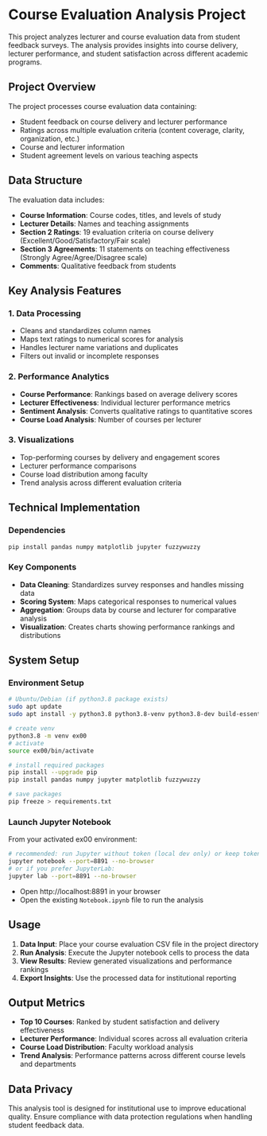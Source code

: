 # Course Evaluation Analysis Project

This project analyzes lecturer and course evaluation data from student feedback surveys. The analysis provides insights into course delivery, lecturer performance, and student satisfaction across different academic programs.

## Project Overview

The project processes course evaluation data containing:
- Student feedback on course delivery and lecturer performance
- Ratings across multiple evaluation criteria (content coverage, clarity, organization, etc.)
- Course and lecturer information
- Student agreement levels on various teaching aspects

## Data Structure

The evaluation data includes:
- **Course Information**: Course codes, titles, and levels of study
- **Lecturer Details**: Names and teaching assignments
- **Section 2 Ratings**: 19 evaluation criteria on course delivery (Excellent/Good/Satisfactory/Fair scale)
- **Section 3 Agreements**: 11 statements on teaching effectiveness (Strongly Agree/Agree/Disagree scale)
- **Comments**: Qualitative feedback from students

## Key Analysis Features

### 1. Data Processing
- Cleans and standardizes column names
- Maps text ratings to numerical scores for analysis
- Handles lecturer name variations and duplicates
- Filters out invalid or incomplete responses

### 2. Performance Analytics
- **Course Performance**: Rankings based on average delivery scores
- **Lecturer Effectiveness**: Individual lecturer performance metrics
- **Sentiment Analysis**: Converts qualitative ratings to quantitative scores
- **Course Load Analysis**: Number of courses per lecturer

### 3. Visualizations
- Top-performing courses by delivery and engagement scores
- Lecturer performance comparisons
- Course load distribution among faculty
- Trend analysis across different evaluation criteria

## Technical Implementation

### Dependencies
```python
pip install pandas numpy matplotlib jupyter fuzzywuzzy
```

### Key Components
- **Data Cleaning**: Standardizes survey responses and handles missing data
- **Scoring System**: Maps categorical responses to numerical values
- **Aggregation**: Groups data by course and lecturer for comparative analysis
- **Visualization**: Creates charts showing performance rankings and distributions

## System Setup

### Environment Setup
```bash
# Ubuntu/Debian (if python3.8 package exists)
sudo apt update
sudo apt install -y python3.8 python3.8-venv python3.8-dev build-essential

# create venv
python3.8 -m venv ex00
# activate
source ex00/bin/activate

# install required packages
pip install --upgrade pip
pip install pandas numpy jupyter matplotlib fuzzywuzzy

# save packages
pip freeze > requirements.txt
```

### Launch Jupyter Notebook
From your activated ex00 environment:
```bash
# recommended: run Jupyter without token (local dev only) or keep token for security
jupyter notebook --port=8891 --no-browser
# or if you prefer JupyterLab:
jupyter lab --port=8891 --no-browser
```

- Open http://localhost:8891 in your browser
- Open the existing `Notebook.ipynb` file to run the analysis

## Usage

1. **Data Input**: Place your course evaluation CSV file in the project directory
2. **Run Analysis**: Execute the Jupyter notebook cells to process the data
3. **View Results**: Review generated visualizations and performance rankings
4. **Export Insights**: Use the processed data for institutional reporting

## Output Metrics

- **Top 10 Courses**: Ranked by student satisfaction and delivery effectiveness
- **Lecturer Performance**: Individual scores across all evaluation criteria
- **Course Load Distribution**: Faculty workload analysis
- **Trend Analysis**: Performance patterns across different course levels and departments

## Data Privacy

This analysis tool is designed for institutional use to improve educational quality. Ensure compliance with data protection regulations when handling student feedback data.